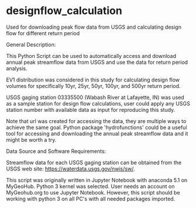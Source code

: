 # designflow_calculation
 Used for downloading peak flow data from USGS and calculating design flow for different return period

General Description:

This Python Script can be used to automatically access and download annual peak streamflow data from USGS and use the data for return period analysis.

EV1 distribution was considered in this study for calculating design flow volumes for specifically 10yr, 25yr, 50yr, 100yr, and 500yr return period.

USGS gaging station 03335500 (Wabash River at Lafayette, IN) was used as a sample station for design flow calculations, user could apply any USGS station number with available data as input for reproducing this study.

Note that url was created for accessing the data, they are multiple ways to achieve the same goal. Python package 'hydrofunctions' could be a useful tool for accessing and downloading the annual peak streamflow data and it might be worth a try.

Data Source and Software Requirements:

Streamflow data for each USGS gaging station  can be obtained from the USGS web site: https://waterdata.usgs.gov/nwis/sw/.

This script was originally written in Jupyter Notebook with anaconda 5.1 on MyGeoHub. Python 3 kernel was selected. User needs an account on MyGeohub.org to use Jupyter Notebook. However, this script should be working with python 3 on all PC's with all needed packages imported.